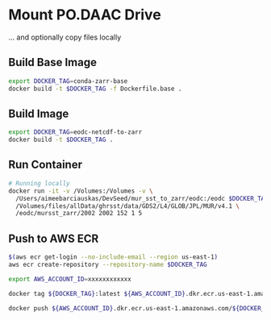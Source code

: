# Mount PO.DAAC Drive

... and optionally copy files locally

## Build Base Image

```bash
export DOCKER_TAG=conda-zarr-base
docker build -t $DOCKER_TAG -f Dockerfile.base .
```

## Build Image

```bash
export DOCKER_TAG=eodc-netcdf-to-zarr
docker build -t $DOCKER_TAG .
```

## Run Container
```bash
# Running locally
docker run -it -v /Volumes:/Volumes -v \
  /Users/aimeebarciauskas/DevSeed/mur_sst_to_zarr/eodc:/eodc $DOCKER_TAG \
  /Volumes/files/allData/ghrsst/data/GDS2/L4/GLOB/JPL/MUR/v4.1 \
  /eodc/mursst_zarr/2002 2002 152 1 5
```

## Push to AWS ECR

```bash
$(aws ecr get-login --no-include-email --region us-east-1)
aws ecr create-repository --repository-name $DOCKER_TAG

export AWS_ACCOUNT_ID=xxxxxxxxxxxx

docker tag ${DOCKER_TAG}:latest ${AWS_ACCOUNT_ID}.dkr.ecr.us-east-1.amazonaws.com/${DOCKER_TAG}:latest

docker push ${AWS_ACCOUNT_ID}.dkr.ecr.us-east-1.amazonaws.com/${DOCKER_TAG}:latest
```


